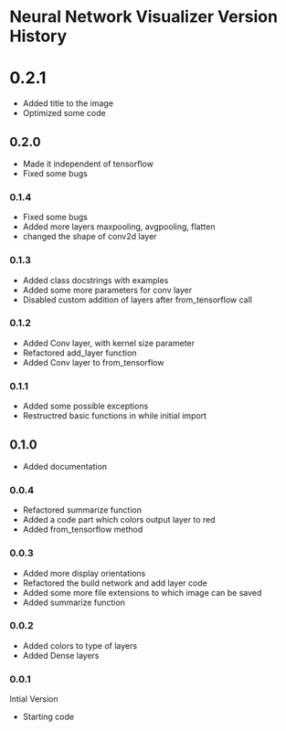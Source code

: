 # Neural Network Visualizer Version History

# 0.2.1

* Added title to the image
* Optimized some code

## 0.2.0

* Made it independent of tensorflow
* Fixed some bugs

### 0.1.4

* Fixed some bugs
* Added more layers maxpooling, avgpooling, flatten
* changed the shape of conv2d layer

### 0.1.3

* Added class docstrings with examples
* Added some more parameters for conv layer
* Disabled custom addition of layers after from_tensorflow call

### 0.1.2

* Added Conv layer, with kernel size parameter
* Refactored add_layer function
* Added Conv layer to from_tensorflow

### 0.1.1

* Added some possible exceptions
* Restructred basic functions in while initial import

## 0.1.0

* Added documentation

### 0.0.4

* Refactored summarize function
* Added a code part which colors output layer to red
* Added from_tensorflow method

### 0.0.3

* Added more display orientations
* Refactored the build network and add layer code
* Added some more file extensions to which image can be saved
* Added summarize function

### 0.0.2

* Added colors to type of layers
* Added Dense layers

### 0.0.1

Intial Version

* Starting code